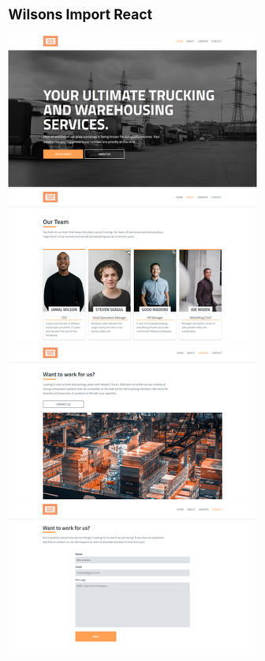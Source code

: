 # Wilsons Import React
 
 
 ![Website Header Image](/wilson/src/Assets/ReadMe/Header.PNG)
 ![Website Header Image](/wilson/src/Assets/ReadMe/About.PNG)
 ![Website Header Image](/wilson/src/Assets/ReadMe/Careers.PNG)
 ![Website Header Image](/wilson/src/Assets/ReadMe/Contact.PNG)

